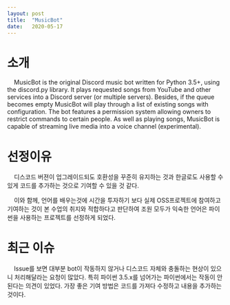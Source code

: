 ```yaml
---
layout: post
title:  "MusicBot"
date:   2020-05-17
---
```

<!--
<title> MusicBot </title>
-->

<h1>소개</h1>
<p> 
&nbsp;&nbsp;&nbsp;&nbsp;MusicBot is the original Discord music bot written for Python 3.5+, using the discord.py library. It plays requested songs from YouTube and other services into a Discord server (or multiple servers). Besides, if the queue becomes empty MusicBot will play through a list of existing songs with configuration. The bot features a permission system allowing owners to restrict commands to certain people. As well as playing songs, MusicBot is capable of streaming live media into a voice channel (experimental).
</p>


<h1>선정이유</h1>
<p>
&nbsp;&nbsp;&nbsp;&nbsp;디스코드 버젼이 업그레이드되도 호환성을 꾸준히 유지하는 것과 한글로도 사용할 수 있게 코드를 추가하는 것으로 기여할 수 있을 것 같다. <div></div>
&nbsp;&nbsp;&nbsp;&nbsp;이와 함께, 언어를 배우는것에 시간을 투자하기 보다 실제 OSS프로젝트에 참여하고 기여하는 것이 본 수업의 취지와 적합하다고 판단하여 조원 모두가 익숙한 언어은 파이썬을 사용하는 프로젝트를 선정하게 되었다.
</p>

<h1>최근 이슈</h1>
<p>
&nbsp;&nbsp;&nbsp;&nbsp;Issue를 보면 대부분 bot이 작동하지 않거나 디스코드 자체와 충돌하는 현상이 있으니 처리해달라는 요청이 많았다. 특히 파이썬 3.5.x를 넘어가는 파이썬에서는 작동이 안된다는 의견이 있었다. 가장 좋은 기여 방법은 코드를 가져다 수정하고 내용을 추가하는 것이다.
</p>
